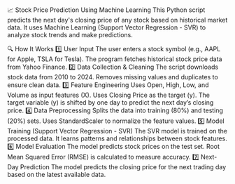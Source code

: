 📈 Stock Price Prediction Using Machine Learning
This Python script predicts the next day's closing price of any stock based on historical market data. It uses Machine Learning (Support Vector Regression - SVR) to analyze stock trends and make predictions.

🔍 How It Works
1️⃣ User Input
The user enters a stock symbol (e.g., AAPL for Apple, TSLA for Tesla).
The program fetches historical stock price data from Yahoo Finance.
2️⃣ Data Collection & Cleaning
The script downloads stock data from 2010 to 2024.
Removes missing values and duplicates to ensure clean data.
3️⃣ Feature Engineering
Uses Open, High, Low, and Volume as input features (X).
Uses Closing Price as the target (y).
The target variable (y) is shifted by one day to predict the next day’s closing price.
4️⃣ Data Preprocessing
Splits the data into training (80%) and testing (20%) sets.
Uses StandardScaler to normalize the feature values.
5️⃣ Model Training (Support Vector Regression - SVR)
The SVR model is trained on the processed data.
It learns patterns and relationships between stock features.
6️⃣ Model Evaluation
The model predicts stock prices on the test set.
Root Mean Squared Error (RMSE) is calculated to measure accuracy.
7️⃣ Next-Day Prediction
The model predicts the closing price for the next trading day based on the latest available data.
